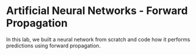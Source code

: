 # Artificial Neural Networks - Forward Propagation

In this lab, we built a neural network from scratch and code how it performs predictions using forward propagation.
